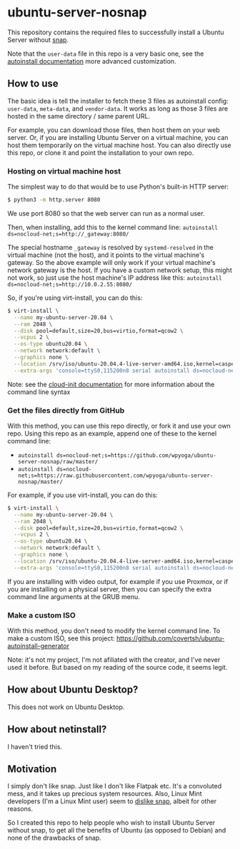 # ubuntu-server-nosnap

This repository contains the required files to successfully install a Ubuntu Server without [snap](https://snapcraft.io/).

Note that the `user-data` file in this repo is a very basic one, see the [autoinstall documentation](https://ubuntu.com/server/docs/install/autoinstall) more advanced customization.

## How to use

The basic idea is tell the installer to fetch these 3 files as autoinstall config: `user-data`, `meta-data`, and `vendor-data`. It works as long as those 3 files are hosted in the same directory / same parent URL.

For example, you can download those files, then host them on your web server. Or, if you are installing Ubuntu Server on a virtual machine, you can host them temporarily on the virtual machine host. You can also directly use this repo, or clone it and point the installation to your own repo.

### Hosting on virtual machine host

The simplest way to do that would be to use Python's built-in HTTP server:

```sh
$ python3 -m http.server 8080
```

We use port 8080 so that the web server can run as a normal user.

Then, when installing, add this to the kernel command line: `autoinstall ds=nocloud-net;s=http://_gateway:8080/`

The special hostname `_gateway` is resolved by `systemd-resolved` in the virtual machine (not the host), and it points to the virtual machine's gateway. So the above example will only work if your virtual machine's network gateway is the host. If you have a custom network setup, this might not work, so just use the host machine's IP address like this: `autoinstall ds=nocloud-net;s=http://10.0.2.55:8080/`

So, if you're using virt-install, you can do this:

```sh
$ virt-install \
  --name my-ubuntu-server-20.04 \
  --ram 2048 \
  --disk pool=default,size=20,bus=virtio,format=qcow2 \
  --vcpus 2 \
  --os-type ubuntu20.04 \
  --network network:default \
  --graphics none \
  --location /srv/iso/ubuntu-20.04.4-live-server-amd64.iso,kernel=casper/vmlinuz,initrd=casper/initrd \
  --extra-args 'console=ttyS0,115200n8 serial autoinstall ds=nocloud-net;s=http://_gateway:8080/'
```

Note: see the [cloud-init documentation](https://cloudinit.readthedocs.io/en/latest/topics/datasources/nocloud.html) for more information about the command line syntax

### Get the files directly from GitHub

With this method, you can use this repo directly, or fork it and use your own repo. Using this repo as an example, append one of these to the kernel command line:
- `autoinstall ds=nocloud-net;s=https://github.com/wpyoga/ubuntu-server-nosnap/raw/master/`
- `autoinstall ds=nocloud-net;s=https://raw.githubusercontent.com/wpyoga/ubuntu-server-nosnap/master/`

For example, if you use virt-install, you can do this:

```sh
$ virt-install \
  --name my-ubuntu-server-20.04 \
  --ram 2048 \
  --disk pool=default,size=20,bus=virtio,format=qcow2 \
  --vcpus 2 \
  --os-type ubuntu20.04 \
  --network network:default \
  --graphics none \
  --location /srv/iso/ubuntu-20.04.4-live-server-amd64.iso,kernel=casper/vmlinuz,initrd=casper/initrd \
  --extra-args 'console=ttyS0,115200n8 serial autoinstall ds=nocloud-net;s=https://github.com/wpyoga/ubuntu-server-nosnap/raw/master/'
```

If you are installing with video output, for example if you use Proxmox, or if you are installing on a physical server, then you can specify the extra command line arguments at the GRUB menu.

### Make a custom ISO

With this method, you don't need to modify the kernel command line. To make a custom ISO, see this project: https://github.com/covertsh/ubuntu-autoinstall-generator

Note: it's not my project, I'm not afiliated with the creator, and I've never used it before. But based on my reading of the source code, it seems legit.

## How about Ubuntu Desktop?

This does not work on Ubuntu Desktop.

## How about netinstall?

I haven't tried this.

## Motivation

I simply don't like snap. Just like I don't like Flatpak etc. It's a convoluted mess, and it takes up precious system resources. Also, Linux Mint developers (I'm a Linux Mint user) seem to [dislike snap](https://linuxmint-user-guide.readthedocs.io/en/latest/snap.html), albeit for other reasons.

So I created this repo to help people who wish to install Ubuntu Server without snap, to get all the benefits of Ubuntu (as opposed to Debian) and none of the drawbacks of snap.
